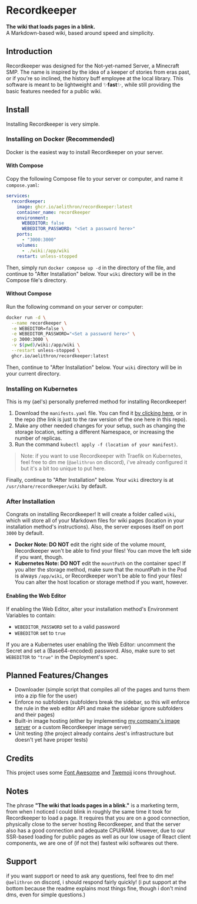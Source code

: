 # Recordkeeper
**The wiki that loads pages in a blink.**\
A Markdown-based wiki, based around speed and simplicity.
## Introduction
Recordkeeper was designed for the Not-yet-named Server, a Minecraft SMP.
The name is inspired by the idea of a keeper of stories from eras past, or if you're so inclined, the history buff employee at the local library.
This software is meant to be lightweight and ✨**fast**✨, while still providing the basic features needed for a public wiki.
## Install
Installing Recordkeeper is very simple.
### Installing on Docker (Recommended)
Docker is the easiest way to install Recordkeeper on your server.
#### With Compose
Copy the following Compose file to your server or computer, and name it `compose.yaml`:
```yaml
services:
  recordkeeper:
    image: ghcr.io/aelithron/recordkeeper:latest
    container_name: recordkeeper
    environment:
      WEBEDITOR: false
      WEBEDITOR_PASSWORD: "<Set a password here>"
    ports:
      - "3000:3000"
    volumes:
      - ./wiki:/app/wiki
    restart: unless-stopped
```
Then, simply run `docker compose up -d` in the directory of the file, and continue to "After Installation" below.
Your `wiki` directory will be in the Compose file's directory.
#### Without Compose
Run the following command on your server or computer:
```bash
docker run -d \
  --name recordkeeper \
  -e WEBEDITOR=false \
  -e WEBEDITOR_PASSWORD="<Set a password here>" \
  -p 3000:3000 \
  -v $(pwd)/wiki:/app/wiki \
  --restart unless-stopped \
  ghcr.io/aelithron/recordkeeper:latest
```
Then, continue to "After Installation" below. Your `wiki` directory will be in your current directory.
### Installing on Kubernetes
This is my (ael's) personally preferred method for installing Recordkeeper!
1. Download the `manifests.yaml` file. You can find it [by clicking here](https://raw.githubusercontent.com/aelithron/recordkeeper/refs/heads/main/manifests.yaml), or in the repo (the link is just to the raw version of the one here in this repo).
2. Make any other needed changes for your setup, such as changing the storage location, setting a different Namespace, or increasing the number of replicas.
3. Run the command `kubectl apply -f (location of your manifest)`.
> Note: if you want to use Recordkeeper with Traefik on Kubernetes, feel free to dm me (`@aelithron` on discord), i've already configured it but it's a bit too unique to put here.

Finally, continue to "After Installation" below. Your `wiki` directory is at `/usr/share/recordkeeper/wiki` by default.
### After Installation
Congrats on installing Recordkeeper! It will create a folder called `wiki`, which will store all of your Markdown files for wiki pages (location in your installation method's instructions). Also, the server exposes itself on port `3000` by default.
- **Docker Note: DO NOT** edit the right side of the volume mount, Recordkeeper won't be able to find your files! You can move the left side if you want, though.
- **Kubernetes Note: DO NOT** edit the `mountPath` on the container spec! If you alter the storage method, make sure that the mountPath in the Pod is always `/app/wiki`, or Recordkeeper won't be able to find your files! You can alter the host location or storage method if you want, however.
#### Enabling the Web Editor
If enabling the Web Editor, alter your installation method's Environment Variables to contain:
- `WEBEDITOR_PASSWORD` set to a valid password
- `WEBEDITOR` set to `true`

If you are a Kubernetes user enabling the Web Editor: uncomment the Secret and set a (Base64-encoded) password. Also, make sure to set `WEBEDITOR` to `"true"` in the Deployment's spec.
## Planned Features/Changes
- Downloader (simple script that compiles all of the pages and turns them into a zip file for the user)
- Enforce no subfolders (subfolders break the sidebar, so this will enforce the rule in the web editor API and make the sidebar ignore subfolders and their pages)
- Built-in image hosting (either by implementing [my company's image server](https://github.com/blastoffwaters/static-content-server) or a custom Recordkeeper image server)
- Unit testing (the project already contains Jest's infrastructure but doesn't yet have proper tests)
## Credits
This project uses some [Font Awesome](https://fontawesome.com) and [Twemoji](https://github.com/twitter/twemoji) icons throughout.
## Notes
The phrase **"The wiki that loads pages in a blink."** is a marketing term, from when I noticed I could blink in roughly the same time it took for Recordkeeper to load a page.
It requires that you are on a good connection, physically close to the server hosting Recordkeeper, and that the server also has a good connection and adequate CPU/RAM.
However, due to our SSR-based loading for public pages as well as our low usage of React client components, we are one of (if not the) fastest wiki softwares out there.
## Support
if you want support or need to ask any questions, feel free to dm me! `@aelithron` on discord, i should respond fairly quickly!
(i put support at the bottom because the readme explains most things fine, though i don't mind dms, even for simple questions.)
